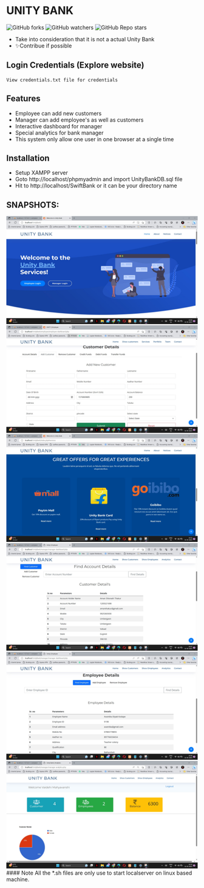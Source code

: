 # UNITY BANK

![GitHub forks](https://img.shields.io/github/forks/viveknimbolkar/UnityBank?style=social) ![GitHub watchers](https://img.shields.io/github/watchers/viveknimbolkar/SwiftBank?style=social) ![GitHub Repo stars](https://img.shields.io/github/stars/viveknimbolkar/SwiftBank?style=plastic)


- Take into consideration that it is not a actual Unity Bank 
- ✨Contribue if possible

## Login Credentials (Explore website)
    View credentials.txt file for credentials

## Features

- Employee can add new customers
- Manager can add employee's as well as customers
- Interactive dashboard for manager
- Special analytics for bank manager
- This system only allow one user in one browser at a single time


## Installation

- Setup XAMPP server
- Goto http://localhost/phpmyadmin and import UnityBankDB.sql file
- Hit to http://localhost/SwiftBank or it can be your directory name

## SNAPSHOTS: 
<img src="https://github.com/Vaidehii28/UnityBank/blob/main/images/1.jpg">
<br>
<img src="https://github.com/Vaidehii28/UnityBank/blob/main/images/2.jpg">
<br>
<img src="https://github.com/Vaidehii28/UnityBank/blob/main/images/3.jpg">
<br>
<img src="https://github.com/Vaidehii28/UnityBank/blob/main/images/4.jpg">
<br>
<img src="https://github.com/Vaidehii28/UnityBank/blob/main/images/5.jpg">
<br>
<img src="https://github.com/Vaidehii28/UnityBank/blob/main/images/6.jpg">
<br>
#### Note
All the *.sh files are only use to start localserver on linux based machine.
